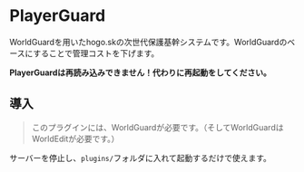 # PlayerGuard
WorldGuardを用いたhogo.skの次世代保護基幹システムです。WorldGuardのベースにすることで管理コストを下げます。

**PlayerGuardは再読み込みできません！代わりに再起動をしてください。**

## 導入
> このプラグインには、WorldGuardが必要です。（そしてWorldGuardはWorldEditが必要です。）

サーバーを停止し、`plugins/`フォルダに入れて起動するだけで使えます。
